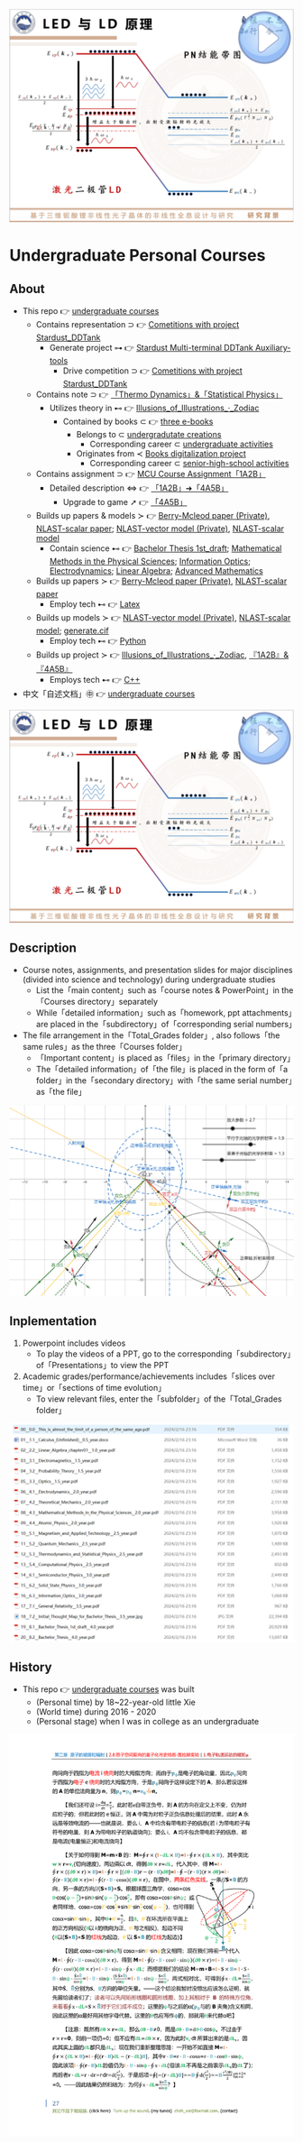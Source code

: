 <!-- ![fig](https://raw.githubusercontent.com/ChenZhu-Xie/undergraduate_courses/master/img/courses_science_notes.png "Science courses - Learning Notes") -->
[![The Principle of LED💡and LD](https://raw.githubusercontent.com/ChenZhu-Xie/undergraduate_courses/master/img/Principles_of_LED_&_LD.png)](https://youtu.be/pFG_w5GX8Xw "The Principle of LED💡and LD")

# Undergraduate Personal Courses

## About
* This repo 👉 [undergraduate courses](https://github.com/ChenZhu-Xie/undergraduate_courses)
    * Contains representation ⊃ 👉 [Cometitions with project Stardust_DDTank](https://github.com/ChenZhu-Xie/undergraduate_activities/tree/master/07__3.2__Self_Competitions)
        * Generate project ⊶ 👉 [Stardust Multi-terminal DDTank Auxiliary-tools](https://github.com/ChenZhu-Xie/Stardust_DDTank)
            * Drive competition ⊃ 👉 [Cometitions with project Stardust_DDTank](https://github.com/ChenZhu-Xie/undergraduate_activities/tree/master/07__3.2__Self_Competitions)
    * Contains note ⊃ 👉 [「Thermo Dynamics」&「Statistical Physics」](https://github.com/ChenZhu-Xie/undergraduate_courses/tree/master/03__2.1__Courses_Science\12__5.3__Email_exchange_with「Thermodynamics_and_Statistical_Physics」teacher_Li_Nan__2.5_year)
        * Utilizes theory in ⊷ 👉 [Illusions_of_Illustrations_·_Zodiac](https://github.com/ChenZhu-Xie/3_books_with_cpp/tree/master/cpp_codes_for_book2『Illusions_of_Illustrations_·_Zodiac』)
            * Contained by books ⊂ 👉 [three e-books](https://github.com/ChenZhu-Xie/3_books_with_cpp)
                * Belongs to ⊂ [undergradutate creations](https://github.com/ChenZhu-Xie/undergraduate_activities/tree/master/06__3.1__Self_Creations)
                    * Corresponding career ⊂ [undergraduate activities](https://github.com/ChenZhu-Xie/undergraduate_activities)
                * Originates from ≺ [Books digitalization project](https://github.com/ChenZhu-Xie/senior-high-school_activities/tree/master/4__6.2__Books_digitalization_project__3.0_year)
                    * Corresponding career ⊂ [senior-high-school activities](https://github.com/ChenZhu-Xie/senior-high-school_activities)
    * Contains assignment ⊃ 👉 [MCU Course Assignment「1A2B」](https://github.com/ChenZhu-Xie/undergraduate_courses/tree/master/04__2.2__Courses_Engineering/4__7.1__Micro_Control_Unit_(MCU)__3.5_year)
        * Detailed description ⇔ 👉 [「1A2B」➜「4A5B」](https://github.com/ChenZhu-Xie/1A2B_3C_4A5B)
            * Upgrade to game ➚ 👉 [「4A5B」](https://github.com/ChenZhu-Xie/1A2B_3C_4A5B/tree/master/Xcz%20-%20从1阶到9阶的10维解密游戏_v1.03_Beta.cpp)
    * Builds up papers & models ≻ 👉 [Berry-Mcleod paper (Private)](https://github.com/ChenZhu-Xie/Berry_Mcleod_paper__private), [NLAST-scalar paper](https://github.com/ChenZhu-Xie/NLAST_scalar_paper__private); [NLAST-vector model (Private)](https://github.com/ChenZhu-Xie/NLAST_private), [NLAST-scalar model](https://github.com/ChenZhu-Xie/NLAST)
        * Contain science ⊷ 👉 [Bachelor Thesis 1st_draft](https://github.com/ChenZhu-Xie/undergraduate_courses/tree/master/03__2.1__Courses_Science/18__7.2__Bachelor_Thesis__3.5_year/2.毕业论文_初稿.pdf); [Mathematical Methods in the Physical Sciences](https://github.com/ChenZhu-Xie/undergraduate_courses/tree/master/03__2.1__Courses_Science/08__4.3__Mathematical_Methods_in_the_Physical_Sciences__2.0_year.pdf); [Information Optics](https://github.com/ChenZhu-Xie/undergraduate_courses/tree/master/03__2.1__Courses_Science/16__6.3__Information_Optics__3.0_year.pdf); [Electrodynamics](https://github.com/ChenZhu-Xie/undergraduate_courses/tree/master/03__2.1__Courses_Science/06__4.1__Electrodynamics__2.0_year.pdf); [Linear Algebra](https://github.com/ChenZhu-Xie/undergraduate_courses/tree/master/03__2.1__Courses_Science/02__2.2__Linear_Algebra_chapter01__1.0_year.pdf); [Advanced Mathematics](https://github.com/ChenZhu-Xie/undergraduate_courses/tree/master/03__2.1__Courses_Science/01__1.1__Calculus_(Unfinished)__0.5_year.docx)
    * Builds up papers ≻ 👉 [Berry-Mcleod paper (Private)](https://github.com/ChenZhu-Xie/Berry_Mcleod_paper__private), [NLAST-scalar paper](https://github.com/ChenZhu-Xie/NLAST_scalar_paper__private)
        * Employ tech ⊷ 👉 [Latex](https://github.com/ChenZhu-Xie/undergraduate_courses/tree/master/04__2.2__Courses_Engineering/5__8.1__My_Latex_1st_try)
    * Builds up models ≻ 👉 [NLAST-vector model (Private)](https://github.com/ChenZhu-Xie/NLAST_private), [NLAST-scalar model](https://github.com/ChenZhu-Xie/NLAST); [generate.cif](https://gitee.com/ChenZhu-Xie/generate.cif)
        * Employ tech ⊷ 👉 [Python](https://github.com/ChenZhu-Xie/undergraduate_courses/tree/master/04__2.2__Courses_Engineering/6__8.2__Python_Self-study__4.0_year.xlsm)
    * Builds up project ≻ 👉 [Illusions_of_Illustrations_·_Zodiac](https://github.com/ChenZhu-Xie/3_books_with_cpp/tree/master/cpp_codes_for_book2『Illusions_of_Illustrations_·_Zodiac』), [『1A2B』&『4A5B』](https://github.com/ChenZhu-Xie/1A2B_3C_4A5B)
        * Employs tech ⊷ 👉 [C++](https://github.com/ChenZhu-Xie/undergraduate_courses/tree/master/04__2.2__Courses_Engineering/0__1.1__C++_Programming__0.5_year)
* 中文「自述文档」㊥ 👉 [undergraduate courses](https://github.com/ChenZhu-Xie/undergraduate_courses)

<!-- ![fig](https://raw.githubusercontent.com/ChenZhu-Xie/undergraduate_courses/master/img/GR_OneNote.png "General Relativity - OneNote") -->
[![My Bachelor 👨‍🎓 Thesis Defense Slides 📹🎞](https://raw.githubusercontent.com/ChenZhu-Xie/undergraduate_courses/master/img/Principles_of_LED_&_LD.png)](https://youtu.be/MgktNPbYhsc "My Bachelor 👨‍🎓 Thesis Defense Slides 📹🎞")

## Description
* Course notes, assignments, and presentation slides for major disciplines (divided into science and technology) during undergraduate studies
    * List the「main content」such as「course notes & PowerPoint」in the「Courses directory」separately
    * While「detailed information」such as「homework, ppt attachments」are placed in the「subdirectory」of「corresponding serial numbers」
* The file arrangement in the「Total_Grades folder」, also follows「the same rules」as the three「Courses folder」
    * 「Important content」is placed as「files」in the「primary directory」
    * The「detailed information」of「the file」is placed in the form of「a folder」in the「secondary directory」with「the same serial number」as「the file」

<!-- ![fig](https://raw.githubusercontent.com/ChenZhu-Xie/undergraduate_courses/master/img/Python_Self-study.png "Python - Self-Learning Notes") -->
![fig](https://raw.githubusercontent.com/ChenZhu-Xie/undergraduate_courses/master/img/双正双负正单轴晶体中的三光__4.0_year.png "Refraction, Reflection, and Transmission of Light in Double Positive and Double Negative Positive Uniaxial Crystals")

## Inplementation
1. Powerpoint includes videos
    * To play the videos of a PPT, go to the corresponding「subdirectory」of「Presentations」to view the PPT
2. Academic grades/performance/achievements includes「slices over time」or「sections of time evolution」
    * To view relevant files, enter the「subfolder」of the「Total_Grades folder」

![fig](https://raw.githubusercontent.com/ChenZhu-Xie/undergraduate_courses/master/img/courses_science_notes.png "Science Courses - Learning Notes")

## History
* This repo 👉 [undergraduate courses](https://github.com/ChenZhu-Xie/undergraduate_courses) was built
    * (Personal time) by 18~22-year-old little Xie
    * (World time) during 2016 - 2020
    * (Personal stage) when I was in college as an undergraduate

![fig](https://raw.githubusercontent.com/ChenZhu-Xie/undergraduate_courses/master/img/Atomic_Physics__2.0_year.png "Atomic Physics")

<!-- ## Software Architecture
Software architecture description

## Installation

1.  xxxx
2.  xxxx
3.  xxxx

## Instructions

1.  xxxx
2.  xxxx
3.  xxxx

## Contribution

1.  Fork the repository
2.  Create Feat_xxx branch
3.  Commit your code
4.  Create Pull Request


## Gitee Feature

1.  You can use Readme\_XXX.md to support different languages, such as Readme\_en.md, Readme\_zh.md
2.  Gitee blog [blog.gitee.com](https://blog.gitee.com)
3.  Explore open source project [https://gitee.com/explore](https://gitee.com/explore)
4.  The most valuable open source project [GVP](https://gitee.com/gvp)
5.  The manual of Gitee [https://gitee.com/help](https://gitee.com/help)
6.  The most popular members  [https://gitee.com/gitee-stars/](https://gitee.com/gitee-stars/) -->
